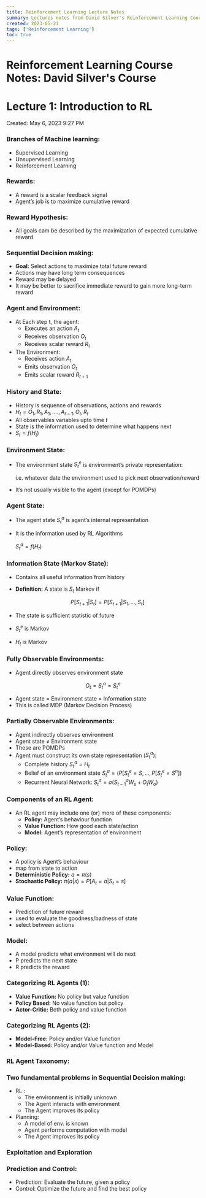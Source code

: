```yaml
---
title: Reinforcement Learning Lecture Notes
summary: Lectures notes from David Silver's Reinforcement Learning Course
created: 2023-05-21
tags: ['Reinforcement Learning']
toc: true
---
```


# Reinforcement Learning Course Notes: David Silver's Course

# Lecture 1: Introduction to RL

Created: May 6, 2023 9:27 PM

### Branches of Machine learning:

- Supervised Learning
- Unsupervised Learning
- Reinforcement Learning

### Rewards:

- A reward is a scalar feedback signal
- Agent’s job is to maximize cumulative reward

### Reward Hypothesis:

- All goals cam be described by the maximization of expected cumulative reward

### Sequential Decision making:

- **Goal:**  Select actions to maximize total future reward
- Actions may have long term consequences
- Reward may be delayed
- It may be better to sacrifice immediate reward to gain more long-term reward

### Agent and Environment:

- At Each step t, the agent:
    - Executes an action $A_{t}$
    - Receives observation $O_{t}$
    - Receives scalar reward $R_{t}$
- The Environment:
    - Receives action $A_{t}$
    - Emits observation $O_{t}$
    - Emits scalar reward $R_{t+1}$



### History and State:

- History is sequence of observations, actions and rewards
- $H_{t} = O_{1}, R_{1}, A_{1},.... , A_{t-1}, O_{t}, R_{t}$
- All observables variables upto time $t$
- State is the information used to determine what happens next
- $S_{t} = f(H_{t})$

### Environment State:

- The environment state $S_{t}^{e}$ is environment’s private representation:
    
    i.e. whatever date the environment used to pick next observation/reward
    
- It’s not usually visible to the agent (except for POMDPs)

### Agent State:

- The agent state $S_{t}^{a}$ is agent’s internal representation
- It is the information used by RL Algorithms
    
    $S_{t}^{a} = f(H_{t})$
    

### Information State (Markov State):

- Contains all useful information from history
- **Definition:**  A state is $S_{t}$ Markov if
    
    $$
    P[S_{t+1}| S_{t}] = P[S_{t+1}| S_{1}, ... , S_{t}]
    $$

- The state is sufficient statistic of future
- $S_{t}^{e}$ is Markov
- $H_{t}$ is Markov

### Fully Observable Environments:

- Agent directly observes environment state

$$
O_{t} = S_{t}^{a} = S_{t}^{e}
$$

- Agent state = Environment state = Information state
- This is called MDP (Markov Decision Process)

### Partially Observable Environments:

- Agent indirectly observes environment
- Agent state $\neq$ Environment state
- These are POMDPs
- Agent must construct its own state representation ($S_{t}^{a}$):
    - Complete history $S_{t}^{a} = H_{t}$
    - Belief of an environment state $S_{t}^{a} = (P[S_{t}^{e} = S, ..., P[S_{t}^{e} = S^{n}])$
    - Recurrent Neural Network: $S_{t}^{a} = \sigma(S_{t-1}^{a}W_{s} + O_{t}W_{o})$

### Components of an RL Agent:

- An RL agent may include one (or) more of these components:
    - **Policy:** Agent’s behaviour function
    - **Value Function:**  How good each state/action
    - **Model:**  Agent’s representation of environment

### Policy:

- A policy is Agent’s behaviour
- map from state to action
- **Deterministic Policy:**  $a = \pi(s)$
- **Stochastic Policy:**   $\pi(a|s)= P[A_{t} = a | S_{t} = s]$

### Value Function:

- Prediction of future reward
- used to evaluate the goodness/badness of state
- select between actions

<!-- $$
V_{\pi}(s) = E_{\pi}[R_{t+1} + \gamma R_{t+2} + \gamma^{2} R_{t+3} + ... | S_{t} = s]
$$ -->

### Model:

- A model predicts what environment will do next
- P predicts the next state
- R predicts the reward

### Categorizing RL Agents (1):

- **Value Function:**  No policy but value function
- **Policy Based:**  No value function but policy
- **Actor-Critic:** Both policy and value function

### Categorizing RL Agents (2):

- **Model-Free:** Policy and/or Value function
- **Model-Based:** Policy and/or Value function and Model

### RL Agent Taxonomy:


### Two fundamental problems in Sequential Decision making:

- RL :
    - The environment is initially unknown
    - The Agent interacts with environment
    - The Agent improves its policy
- Planning:
    - A model of env. is known
    - Agent performs computation with model
    - The Agent improves its policy

### Exploitation and Exploration

### Prediction and Control:

- Prediction: Evaluate the future, given a policy
- Control: Optimize the future and find the best policy